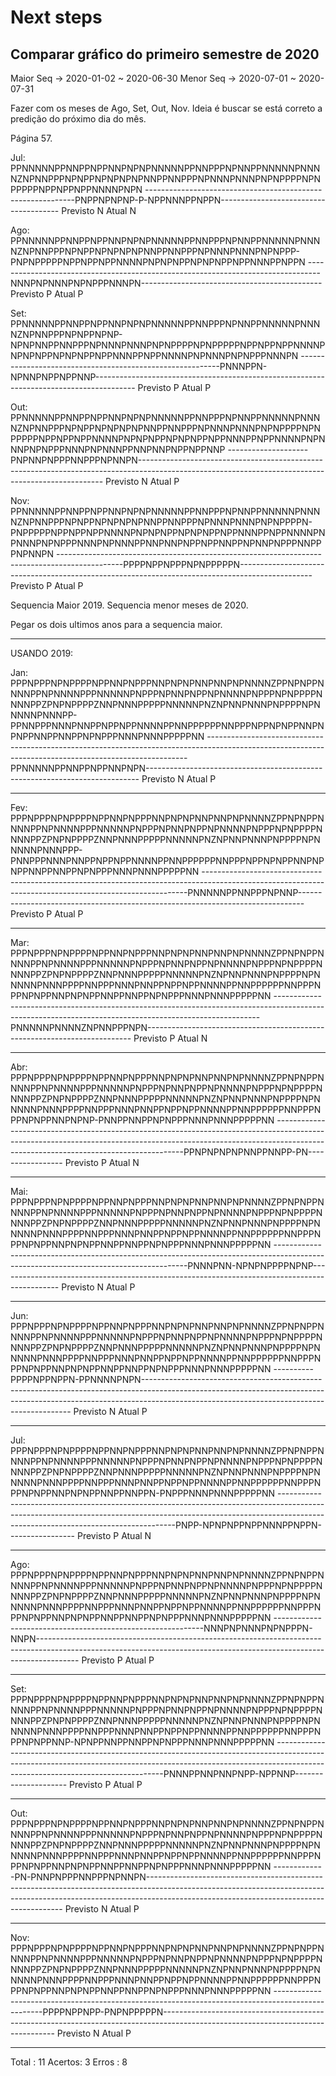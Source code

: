 # Next steps

## Comparar gráfico do primeiro semestre de 2020
Maior Seq -> 2020-01-02 ~ 2020-06-30
Menor Seq -> 2020-07-01 ~ 2020-07-31

Fazer com os meses de Ago, Set, Out, Nov.
Ideia é buscar se está correto a predição do próximo dia do mês.

Página 57.

Jul:
PPNNNNNPPNNPPNPPNNPNPNPNNNNNPPNNPPPNPNNPPNNNNNPNNNNZNPNNPPPNPNPPNPNPNPNPNNPPNNPPPNPNNNPNNNPNPNPPPPNPNPPPPPNPPNPPNPPNNNNPNPN
------------------------------------------------------------PNPPNPNPNP-P-NPPNNNPPNPPN--------------------------------------
Previsto N
Atual    N

Ago:
PPNNNNNPPNNPPNPPNNPNPNPNNNNNPPNNPPPNPNNPPNNNNNPNNNNZNPNNPPPNPNPPNPNPNPNPNNPPNNPPPNPNNNPNNNPNPNPPP-PNPNPPPPPNPPNPPNPPNNNNPNPNPNPPNPNPNPPNPPNNNPPNPPN
---------------------------------------------------------------------------------NNNPNPNNNPNPNPPPNNNPN---------------------------------------------
Previsto P
Atual    P

Set:
PPNNNNNPPNNPPNPPNNPNPNPNNNNNPPNNPPPNPNNPPNNNNNPNNNNZNPNNPPPNPNPPNPNP-NPNPNNPPNNPPPNPNNNPNNNPNPNPPPPNPNPPPPPNPPNPPNPPNNNNPNPNPNPPNPNPNPPNPPNNNPPNPPNNNNPNPNNNPNPNPPPNNNPN
----------------------------------------------------------PNNNPPN-NPNNPNPPNPPNNP----------------------------------------------------------------------------------------
Previsto P
Atual    P

Out:
PPNNNNNPPNNPPNPPNNPNPNPNNNNNPPNNPPPNPNNPPNNNNNPNNNNZNPNNPPPNPNPPNPNPNPNPNNPPNNPPPNPNNNPNNNPNPNPPPPNPNPPPPPNPPNPPNPPNNNNPNPNPNPPNPNPNPPNPPNNNPPNPPNNNNPNPNNNPNPNPPPNNNPNPNNNPPNNPNNPNPPNPPNNP
--------------------PNPNNPNPPPNNPPPNPNNPN---------------------------------------------------------------------------------------------------------------------------------------------------
Previsto N
Atual    P

Nov:
PPNNNNNPPNNPPNPPNNPNPNPNNNNNPPNNPPPNPNNPPNNNNNPNNNNZNPNNPPPNPNPPNPNPNPNPNNPPNNPPPNPNNNPNNNPNPNPPPPN-PNPPPPPNPPNPPNPPNNNNPNPNPNPPNPNPNPPNPPNNNPPNPPNNNNPNPNNNPNPNPPPNNNPNPNNNPPNNPNNPNPPNPPNNPPNPNNPNPPPNNPPPNPNNPN
----------------------------------------------------------------------------------------------PPPPNPPNPPPNPNPPPPPN------------------------------------------------------------------------------------------------
Previsto P
Atual    P

Sequencia Maior 2019.
Sequencia menor meses de 2020.

Pegar os dois ultimos anos para a sequencia maior.





----------

USANDO 2019:


Jan:
PPPNPPPNPNPPPPNPPNNPNPPPNNPNPNPNNPNNPNPNNNNZPPNPNPPNNNNPPNPNNNNPPPNNNNNPNPPPNPNNPNPPNPNNNNPNPPPNPNPPPPNNNNPPZPNPNPPPPZNNPNNNPPPPPNNNNNPNZNPNNPNNNPNPPPPNPNNNNNPNNNPP-PPNNPPPNNNPNNPPNPPNPPNNNNPPNNPPPPPPNNPPPNPPNPNPPNNPNPNPPNNPPNNPPNPNPPPNNNPNNNPPPPPNN
-------------------------------------------------------------------------------------------------------------------------------------------------------PPNNNNNPPNNPPNPPNNPNPN----------------------------------------------------------------------------
Previsto N
Atual    P

---

Fev:
PPPNPPPNPNPPPPNPPNNPNPPPNNPNPNPNNPNNPNPNNNNZPPNPNPPNNNNPPNPNNNNPPPNNNNNPNPPPNPNNPNPPNPNNNNPNPPPNPNPPPPNNNNPPZPNPNPPPPZNNPNNNPPPPPNNNNNPNZNPNNPNNNPNPPPPNPNNNNNPNNNPPP-PNNPPPNNNPNNPPNPPNPPNNNNPPNNPPPPPPNNPPPNPPNPNPPNNPNPNPPNNPPNNPPNPNPPPNNNPNNNPPPPPNN
--------------------------------------------------------------------------------------------------------------------------------------------------------PNNNNNPPNNPPPNPNNP-------------------------------------------------------------------------------
Previsto P
Atual    P

---

Mar:
PPPNPPPNPNPPPPNPPNNPNPPPNNPNPNPNNPNNPNPNNNNZPPNPNPPNNNNPPNPNNNNPPPNNNNNPNPPPNPNNPNPPNPNNNNPNPPPNPNPPPPNNNNPPZPNPNPPPPZNNPNNNPPPPPNNNNNPNZNPNNPNNNPNPPPPNPNNNNNPNNNPPPPNNPPPNNNPNNPPNPPNPPNNNNPPNNPPPPPPNNPPPNPPNPNPPNNPNPNPPNNPPNNPPNPNPPPNNNPNNNPPPPPNN
--------------------------------------------------------------------------------------------------------------------------------------------------------PNNNNNPNNNNZNPNNPPPNPN--------------------------------------------------------------------------
Previsto P
Atual    N

---

Abr:
PPPNPPPNPNPPPPNPPNNPNPPPNNPNPNPNNPNNPNPNNNNZPPNPNPPNNNNPPNPNNNNPPPNNNNNPNPPPNPNNPNPPNPNNNNPNPPPNPNPPPPNNNNPPZPNPNPPPPZNNPNNNPPPPPNNNNNPNZNPNNPNNNPNPPPPNPNNNNNPNNNPPPPNNPPPNNNPNNPPNPPNPPNNNNPPNNPPPPPPNNPPPNPPNPNPPNNPNPNP-PNNPPNNPPNPNPPPNNNPNNNPPPPPNN
-------------------------------------------------------------------------------------------------------------------------------------------------------------------------------------------------------------------PPNPNPNPNPNNPPNNPP-PN-----------------
Previsto P
Atual    N

---

Mai:
PPPNPPPNPNPPPPNPPNNPNPPPNNPNPNPNNPNNPNPNNNNZPPNPNPPNNNNPPNPNNNNPPPNNNNNPNPPPNPNNPNPPNPNNNNPNPPPNPNPPPPNNNNPPZPNPNPPPPZNNPNNNPPPPPNNNNNPNZNPNNPNNNPNPPPPNPNNNNNPNNNPPPPNNPPPNNNPNNPPNPPNPPNNNNPPNNPPPPPPNNPPPNPPNPNPPNNPNPNPPNNPPNNPPNPNPPPNNNPNNNPPPPPNN
--------------------------------------------------------------------------------------------------------------------------------------PNNNPNN-NPNPNPPPPNPNP---------------------------------------------------------------------------------------------
Previsto N
Atual    P

---

Jun:
PPPNPPPNPNPPPPNPPNNPNPPPNNPNPNPNNPNNPNPNNNNZPPNPNPPNNNNPPNPNNNNPPPNNNNNPNPPPNPNNPNPPNPNNNNPNPPPNPNPPPPNNNNPPZPNPNPPPPZNNPNNNPPPPPNNNNNPNZNPNNPNNNPNPPPPNPNNNNNPNNNPPPPNNPPPNNNPNNPPNPPNPPNNNNPPNNPPPPPPNNPPPNPPNPNPPNNPNPNPPNNPPNNPPNPNPPPNNNPNNNPPPPPNN
----------PPPPNPPNPPN-PPNNNNPNPN------------------------------------------------------------------------------------------------------------------------------------------------------------------------------------------------------------------------
Previsto N
Atual    P

---

Jul:
PPPNPPPNPNPPPPNPPNNPNPPPNNPNPNPNNPNNPNPNNNNZPPNPNPPNNNNPPNPNNNNPPPNNNNNPNPPPNPNNPNPPNPNNNNPNPPPNPNPPPPNNNNPPZPNPNPPPPZNNPNNNPPPPPNNNNNPNZNPNNPNNNPNPPPPNPNNNNNPNNNPPPPNNPPPNNNPNNPPNPPNPPNNNNPPNNPPPPPPNNPPPNPPNPNPPNNPNPNPPNNPPNNPPN-PNPPPNNNPNNNPPPPPNN
----------------------------------------------------------------------------------------------------------------------------------------------------------------------------------------------------------------PNPP-NPNPNPPNPPNNNPPNPPN-----------------
Previsto P
Atual    N

---

Ago:
PPPNPPPNPNPPPPNPPNNPNPPPNNPNPNPNNPNNPNPNNNNZPPNPNPPNNNNPPNPNNNNPPPNNNNNPNPPPNPNNPNPPNPNNNNPNPPPNPNPPPPNNNNPPZPNPNPPPPZNNPNNNPPPPPNNNNNPNZNPNNPNNNPNPPPPNPNNNNNPNNNPPPPNNPPPNNNPNNPPNPPNPPNNNNPPNNPPPPPPNNPPPNPPNPNPPNNPNPNPPNNPPNNPPNPNPPPNNNPNNNPPPPPNN
------------------------------------------------------------NNNPNPNNNPNPNPPPN-NNPN----------------------------------------------------------------------------------------------------------------------------------------------------------------------
Previsto P
Atual    P

---

Set:
PPPNPPPNPNPPPPNPPNNPNPPPNNPNPNPNNPNNPNPNNNNZPPNPNPPNNNNPPNPNNNNPPPNNNNNPNPPPNPNNPNPPNPNNNNPNPPPNPNPPPPNNNNPPZPNPNPPPPZNNPNNNPPPPPNNNNNPNZNPNNPNNNPNPPPPNPNNNNNPNNNPPPPNNPPPNNNPNNPPNPPNPPNNNNPPNNPPPPPPNNPPPNPPNPNPPNNP-NPNPPNNPPNNPPNPNPPPNNNPNNNPPPPPNN
--------------------------------------------------------------------------------------------------------------------------------------------------------------------------------------------------------------PNNNPPNNPNNPNPP-NPPNNP---------------------
Previsto P
Atual    P

---

Out:
PPPNPPPNPNPPPPNPPNNPNPPPNNPNPNPNNPNNPNPNNNNZPPNPNPPNNNNPPNPNNNNPPPNNNNNPNPPPNPNNPNPPNPNNNNPNPPPNPNPPPPNNNNPPZPNPNPPPPZNNPNNNPPPPPNNNNNPNZNPNNPNNNPNPPPPNPNNNNNPNNNPPPPNNPPPNNNPNNPPNPPNPPNNNNPPNNPPPPPPNNPPPNPPNPNPPNNPNPNPPNNPPNNPPNPNPPPNNNPNNNPPPPPNN
-------------PN-PNNPNPPPNNPPPNPNNPN---------------------------------------------------------------------------------------------------------------------------------------------------------------------------------------------------------------------
Previsto N
Atual    P

---

Nov:
PPPNPPPNPNPPPPNPPNNPNPPPNNPNPNPNNPNNPNPNNNNZPPNPNPPNNNNPPNPNNNNPPPNNNNNPNPPPNPNNPNPPNPNNNNPNPPPNPNPPPPNNNNPPZPNPNPPPPZNNPNNNPPPPPNNNNNPNZNPNNPNNNPNPPPPNPNNNNNPNNNPPPPNNPPPNNNPNNPPNPPNPPNNNNPPNNPPPPPPNNPPPNPPNPNPPNNPNPNPPNNPPNNPPNPNPPPNNNPNNNPPPPPNN
--------------------------------------------------------------------------------------------------PPPPNPPNPP-PNPNPPPPPN---------------------------------------------------------------------------------------------------------------------------------
Previsto N
Atual    P

---

Total  : 11
Acertos: 3
Erros  : 8

